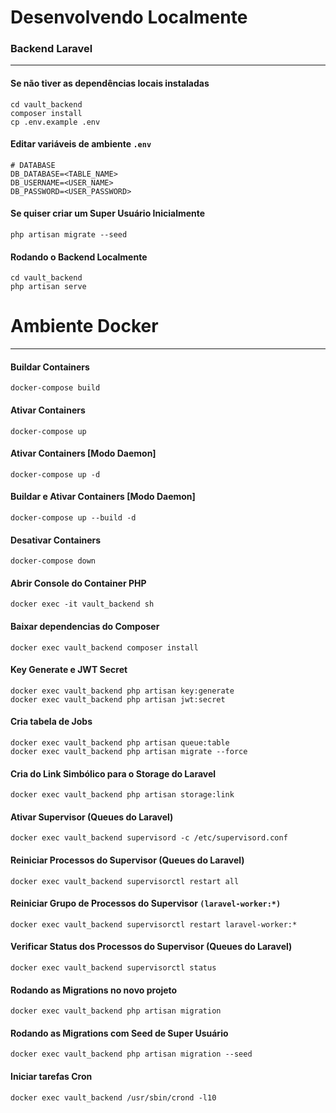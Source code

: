 # Desenvolvendo Localmente
### Backend Laravel

---

#### Se não tiver as dependências locais instaladas

```shell
cd vault_backend
composer install
cp .env.example .env
```

#### Editar variáveis de ambiente ```.env```
```
# DATABASE
DB_DATABASE=<TABLE_NAME>
DB_USERNAME=<USER_NAME>
DB_PASSWORD=<USER_PASSWORD>
```

#### Se quiser criar um Super Usuário Inicialmente
````shell
php artisan migrate --seed
````

#### Rodando o Backend Localmente
```shell
cd vault_backend
php artisan serve
```


# Ambiente Docker

---

#### Buildar Containers
```shell
docker-compose build
```

#### Ativar Containers
```shell
docker-compose up
```

#### Ativar Containers [Modo Daemon]
```shell
docker-compose up -d
```

#### Buildar e Ativar Containers [Modo Daemon]
```shell
docker-compose up --build -d
```

#### Desativar Containers
```shell
docker-compose down 
```

#### Abrir Console do Container PHP
```shell
docker exec -it vault_backend sh
```

#### Baixar dependencias do Composer
```shell
docker exec vault_backend composer install
```

#### Key Generate e JWT Secret
```shell
docker exec vault_backend php artisan key:generate
docker exec vault_backend php artisan jwt:secret
```

#### Cria tabela de Jobs
```shell
docker exec vault_backend php artisan queue:table
docker exec vault_backend php artisan migrate --force
```

#### Cria do Link Simbólico para o Storage do Laravel
```shell
docker exec vault_backend php artisan storage:link
```

#### Ativar Supervisor (Queues do Laravel)
```shell
docker exec vault_backend supervisord -c /etc/supervisord.conf
```

#### Reiniciar Processos do Supervisor (Queues do Laravel)
```shell
docker exec vault_backend supervisorctl restart all
```

#### Reiniciar Grupo de Processos do Supervisor `(laravel-worker:*)`
```shell
docker exec vault_backend supervisorctl restart laravel-worker:*
```

#### Verificar Status dos Processos do Supervisor (Queues do Laravel)
```shell
docker exec vault_backend supervisorctl status
```

#### Rodando as Migrations no novo projeto
```shell
docker exec vault_backend php artisan migration
```

#### Rodando as Migrations com Seed de Super Usuário
```shell
docker exec vault_backend php artisan migration --seed
```

#### Iniciar tarefas Cron
```shell
docker exec vault_backend /usr/sbin/crond -l10
```

